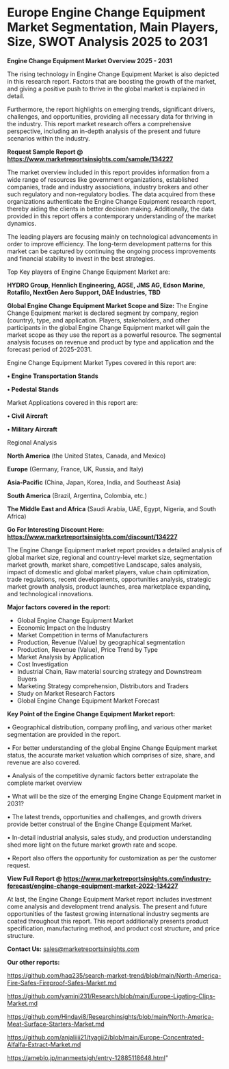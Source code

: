 # Europe Engine Change Equipment Market Segmentation, Main Players, Size, SWOT Analysis 2025 to 2031

<Strong> Engine Change Equipment Market Overview 2025 - 2031</strong>

The rising technology in Engine Change Equipment Market is also depicted in this research report. Factors that are boosting the growth of the market, and giving a positive push to thrive in the global market is explained in detail.

Furthermore, the report highlights on emerging trends, significant drivers, challenges, and opportunities, providing all necessary data for thriving in the industry. This report market research offers a comprehensive perspective, including an in-depth analysis of the present and future scenarios within the industry.

<strong>Request Sample Report @ <a href=https://www.marketreportsinsights.com/sample/134227>https://www.marketreportsinsights.com/sample/134227</a></strong>

The market overview included in this report provides information from a wide range of resources like government organizations, established companies, trade and industry associations, industry brokers and other such regulatory and non-regulatory bodies. The data acquired from these organizations authenticate the Engine Change Equipment research report, thereby aiding the clients in better decision making. Additionally, the data provided in this report offers a contemporary understanding of the market dynamics.

The leading players are focusing mainly on technological advancements in order to improve efficiency. The long-term development patterns for this market can be captured by continuing the ongoing process improvements and financial stability to invest in the best strategies.

Top Key players of Engine Change Equipment Market are:

<strong>HYDRO Group, Hennlich Engineering, AGSE, JMS AG, Edson Marine, Rotafilo, NextGen Aero Support, DAE Industries, TBD</strong>

<strong><b>Global Engine Change Equipment Market Scope and Size:</b></strong>
The Engine Change Equipment market is declared segment by company, region (country), type, and application. Players, stakeholders, and other participants in the global Engine Change Equipment market will gain the market scope as they use the report as a powerful resource. The segmental analysis focuses on revenue and product by type and application and the forecast period of 2025-2031.

Engine Change Equipment Market Types covered in this report are:

<strong>• Engine Transportation Stands

• Pedestal Stands</strong>

Market Applications covered in this report are:

<strong>• Civil Aircraft

• Military Aircraft</strong> 

Regional Analysis

<strong>North America</strong> (the United States, Canada, and Mexico)

<strong>Europe</strong> (Germany, France, UK, Russia, and Italy)

<strong>Asia-Pacific</strong> (China, Japan, Korea, India, and Southeast Asia)

<strong>South America</strong> (Brazil, Argentina, Colombia, etc.)

<strong>The Middle East and Africa</strong> (Saudi Arabia, UAE, Egypt, Nigeria, and South Africa)

<strong>Go For Interesting Discount Here: <a href=https://www.marketreportsinsights.com/discount/134227>https://www.marketreportsinsights.com/discount/134227</a></strong>

The Engine Change Equipment market report provides a detailed analysis of global market size, regional and country-level market size, segmentation market growth, market share, competitive Landscape, sales analysis, impact of domestic and global market players, value chain optimization, trade regulations, recent developments, opportunities analysis, strategic market growth analysis, product launches, area marketplace expanding, and technological innovations.

<strong><b>Major factors covered in the report:</b></strong>
<ul>
  <li>Global Engine Change Equipment Market </li>
  <li>Economic Impact on the Industry</li>
  <li>Market Competition in terms of Manufacturers</li>
  <li>Production, Revenue (Value) by geographical segmentation</li>
  <li>Production, Revenue (Value), Price Trend by Type</li>
  <li>Market Analysis by Application</li>
  <li>Cost Investigation</li>
  <li>Industrial Chain, Raw material sourcing strategy and Downstream Buyers</li>
  <li>Marketing Strategy comprehension, Distributors and Traders</li>
  <li>Study on Market Research Factors</li>
  <li>Global Engine Change Equipment Market Forecast</li>
</ul>

<strong><b>Key Point of the Engine Change Equipment Market report:</b></strong>

• Geographical distribution, company profiling, and various other market segmentation are provided in the report.

• For better understanding of the global Engine Change Equipment market status, the accurate market valuation which comprises of size, share, and revenue are also covered.

• Analysis of the competitive dynamic factors better extrapolate the complete market overview

• What will be the size of the emerging Engine Change Equipment market in 2031?

• The latest trends, opportunities and challenges, and growth drivers provide better construal of the Engine Change Equipment Market.

• In-detail industrial analysis, sales study, and production understanding shed more light on the future market growth rate and scope.

• Report also offers the opportunity for customization as per the customer request.

<strong><b>View Full Report @ <a href=https://www.marketreportsinsights.com/industry-forecast/engine-change-equipment-market-2022-134227>https://www.marketreportsinsights.com/industry-forecast/engine-change-equipment-market-2022-134227</a></b></strong>


At last, the Engine Change Equipment Market report includes investment come analysis and development trend analysis. The present and future opportunities of the fastest growing international industry segments are coated throughout this report. This report additionally presents product specification, manufacturing method, and product cost structure, and price structure.

<strong>Contact Us:</strong>
sales@marketreportsinsights.com

<strong>Our other reports:</strong>

<a href=https://github.com/haq235/search-market-trend/blob/main/North-America-Fire-Safes-Fireproof-Safes-Market.md>https://github.com/haq235/search-market-trend/blob/main/North-America-Fire-Safes-Fireproof-Safes-Market.md</a>

<a href=https://github.com/yamini231/Research/blob/main/Europe-Ligating-Clips-Market.md>https://github.com/yamini231/Research/blob/main/Europe-Ligating-Clips-Market.md</a>

<a href=https://github.com/Hindavi8/Researchinsights/blob/main/North-America-Meat-Surface-Starters-Market.md>https://github.com/Hindavi8/Researchinsights/blob/main/North-America-Meat-Surface-Starters-Market.md</a>

<a href=https://github.com/anjaliiii21/tyagii2/blob/main/Europe-Concentrated-Alfalfa-Extract-Market.md>https://github.com/anjaliiii21/tyagii2/blob/main/Europe-Concentrated-Alfalfa-Extract-Market.md</a>

<a href=https://ameblo.jp/manmeetsigh/entry-12885118648.html>https://ameblo.jp/manmeetsigh/entry-12885118648.html</a>"
